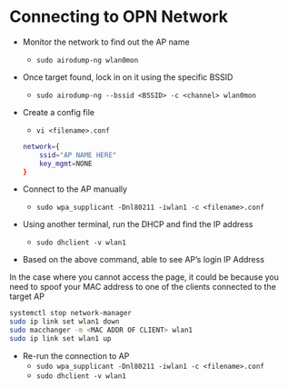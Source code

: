 # Connecting to OPN Network

- Monitor the network to find out the AP name
    - `sudo airodump-ng wlan0mon`
- Once target found, lock in on it using the specific BSSID
    - `sudo airodump-ng --bssid <BSSID> -c <channel> wlan0mon`
- Create a config file
    - `vi <filename>.conf`
    
    ```bash
    network={
    	ssid="AP NAME HERE"
    	key_mgmt=NONE
    }
    ```
    
- Connect to the AP manually
    - `sudo wpa_supplicant -Dnl80211 -iwlan1 -c <filename>.conf`
- Using another terminal, run the DHCP and find the IP address
    - `sudo dhclient -v wlan1`
- Based on the above command, able to see AP’s login IP Address

In the case where you cannot access the page, it could be because you need to spoof your MAC address to one of the clients connected to the target AP

```bash
systemctl stop network-manager
sudo ip link set wlan1 down
sudo macchanger -m <MAC ADDR OF CLIENT> wlan1
sudo ip link set wlan1 up
```

- Re-run the connection to AP
    - `sudo wpa_supplicant -Dnl80211 -iwlan1 -c <filename>.conf`
    - `sudo dhclient -v wlan1`
